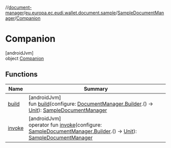 //[document-manager](../../../../index.md)/[eu.europa.ec.eudi.wallet.document.sample](../../index.md)/[SampleDocumentManager](../index.md)/[Companion](index.md)

# Companion

[androidJvm]\
object [Companion](index.md)

## Functions

| Name | Summary |
|---|---|
| [build](build.md) | [androidJvm]<br>fun [build](build.md)(configure: [DocumentManager.Builder](../../../eu.europa.ec.eudi.wallet.document/-document-manager/-builder/index.md).() -&gt; [Unit](https://kotlinlang.org/api/latest/jvm/stdlib/kotlin/-unit/index.html)): [SampleDocumentManager](../index.md) |
| [invoke](invoke.md) | [androidJvm]<br>operator fun [invoke](invoke.md)(configure: [SampleDocumentManager.Builder](../-builder/index.md).() -&gt; [Unit](https://kotlinlang.org/api/latest/jvm/stdlib/kotlin/-unit/index.html)): [SampleDocumentManager](../index.md) |

